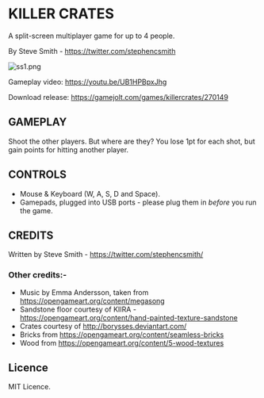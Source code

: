 # KILLER CRATES

A split-screen multiplayer game for up to 4 people.

By Steve Smith - https://twitter.com/stephencsmith


![ss1.png](https://i.imgur.com/Pd8doDH.png)

Gameplay video: https://youtu.be/UB1HPBpxJhg

Download release: https://gamejolt.com/games/killercrates/270149


## GAMEPLAY
Shoot the other players.  But where are they?  You lose 1pt for each shot, but gain points for hitting another player.


## CONTROLS
* Mouse & Keyboard (W, A, S, D and Space).
* Gamepads, plugged into USB ports - please plug them in *before* you run the game.


## CREDITS
Written by Steve Smith - https://twitter.com/stephencsmith/ 

### Other credits:-
* Music by Emma Andersson, taken from https://opengameart.org/content/megasong
* Sandstone floor courtesy of KIIRA - https://opengameart.org/content/hand-painted-texture-sandstone
* Crates courtesy of http://borysses.deviantart.com/
* Bricks from https://opengameart.org/content/seamless-bricks
* Wood from https://opengameart.org/content/5-wood-textures


## Licence
MIT Licence.
